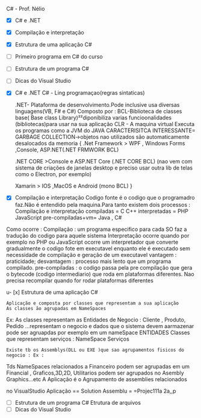 C# - Prof. Nélio


- [x] C# e .NET
- [x] Compilação e interpretação
- [x] Estrutura de uma aplicação C#
- [ ] Primeiro programa em C# do curso
- [ ] Estrutura de um programa C#
- [ ] Dicas do Visual Studio






- [x] C# e .NET
    C# -  Ling programaçao(regras sintaticas)

    .NET- Plataforma de desenvolvimento.Pode inclusive usa diversas linguagens(VB, F# e C#)
Composto por : 
    BCL-Biblioteca de classes base( Base class Library)²²diponibiliza varias funcioonalidades (bibliotecas)para usar na sua aplicação
    CLR - A  maquina virtual
Executa os programas como a JVM do JAVA
    CARACTERISITCA INTERESSANTE= GARBAGE COLLECTION->objetos nao utilizados são automaticamente desalocados da memoria
{
    .Net Framework > WPF , Windows Forms ,Console, ASP.NET(.NET FRMWORK BCL)

    .NET CORE >Console e ASP.NET Core (.NET CORE BCL) (nao vem com sistema de criações de janelas desktop e preciso usar outra lib de telas como o Electron, por exemplo)

    Xamarin > IOS ,MacOS e Android (mono BCL)
}
- [x] Compilação e interpretação
                Codigo fonte é o codigo que o programadro faz.Não é entendido pela maquina.Para tanto existem dois processos : Compilação e interpretação
compiladas = C C++
interpretadas = PHP JavaScript
pre-compiladas+vm= Java , C#

Como ocorre : 
                Compilação : um programa especifico para cada SO faz a tradução do codigo para aquele sistema 
    Interpretação ocorre  quando por exemplo no PHP ou JavaScript ocorre um interpretador que converte gradualmente o codigo fote em executavel enquanto ele é executado sem necessidade de compilação e geração de um executavel vantagem : praticidade; desvantagem : processo mais lento que um programa compilado.
                pre-compiladas : o codigo passa pela pre compilação que gera o bytecode (codigo intermediario) que roda em plataformas diferentes. Nao precisa recompilar quando for rodar  plataformas diferentes

u- [x] Estrutura de uma aplicação C#

    Aplicação e composta por classes que representam a sua aplicação
    As classes ão agrupadas em NameSpaces
Ex:
    As classes representam as Entidades de Negocio : Cliente , Produto, Pedido ...representam o negocio e dados que o sistema devem aarmazenar pode ser agruapdas por exemplo em um nameSpace ENTIDADES
Classes que representam serviços : NameSpace Serviços

    Existe tb os Assemblys(DLL ou EXE )que sao agrupamentos fisicos do negocio : Ex : 
Tds NameSpaces relacionados a Financeiro podem ser agrupadas em um Financial , Graficos,3D,2D, Utilitarios podem ser agrupados no Asembly Graphics...etc
 A Aplicação é o Agrupamento de assemblies relacionados


no VisualStudio
 Aplicação == Solution
 Assemblu = =Projec111a
2a,,p

- [ ] Estrutura de um programa C#
Etrutura de arquivos
- [ ] Dicas do Visual Studio